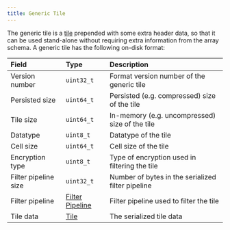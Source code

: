 ```yaml
---
title: Generic Tile
---
```


The generic tile is a [tile](./tile.md) prepended with some extra header data, so that it can be used stand-alone without requiring extra information from the array schema. A generic tile has the following on-disk format:

| **Field** | **Type** | **Description** |
| :--- | :--- | :--- |
| Version number | `uint32_t` | Format version number of the generic tile |
| Persisted size | `uint64_t` | Persisted \(e.g. compressed\) size of the tile |
| Tile size | `uint64_t` | In-memory \(e.g. uncompressed\) size of the tile |
| Datatype | `uint8_t` | Datatype of the tile |
| Cell size | `uint64_t` | Cell size of the tile |
| Encryption type | `uint8_t` | Type of encryption used in filtering the tile |
| Filter pipeline size | `uint32_t` | Number of bytes in the serialized filter pipeline |
| Filter pipeline | [Filter Pipeline](./filter_pipeline.md) | Filter pipeline used to filter the tile |
| Tile data | [Tile](./tile.md) | The serialized tile data |
